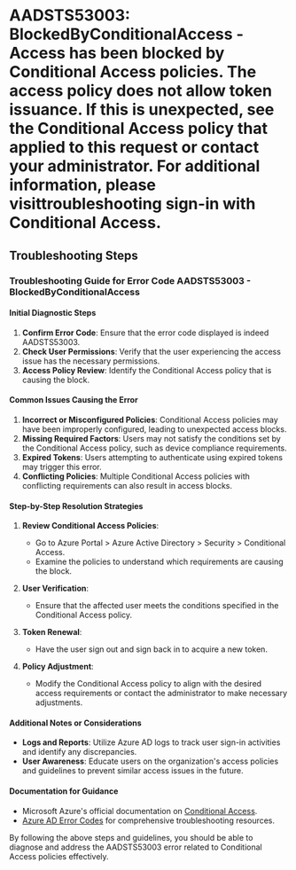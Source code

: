 # AADSTS53003: BlockedByConditionalAccess - Access has been blocked by Conditional Access policies. The access policy does not allow token issuance. If this is unexpected, see the Conditional Access policy that applied to this request or contact your administrator. For additional information, please visittroubleshooting sign-in with Conditional Access.


## Troubleshooting Steps
### Troubleshooting Guide for Error Code AADSTS53003 - BlockedByConditionalAccess

#### Initial Diagnostic Steps
1. **Confirm Error Code**: Ensure that the error code displayed is indeed AADSTS53003.
2. **Check User Permissions**: Verify that the user experiencing the access issue has the necessary permissions.
3. **Access Policy Review**: Identify the Conditional Access policy that is causing the block.

#### Common Issues Causing the Error
1. **Incorrect or Misconfigured Policies**: Conditional Access policies may have been improperly configured, leading to unexpected access blocks.
2. **Missing Required Factors**: Users may not satisfy the conditions set by the Conditional Access policy, such as device compliance requirements.
3. **Expired Tokens**: Users attempting to authenticate using expired tokens may trigger this error.
4. **Conflicting Policies**: Multiple Conditional Access policies with conflicting requirements can also result in access blocks.

#### Step-by-Step Resolution Strategies
1. **Review Conditional Access Policies**:
   - Go to Azure Portal > Azure Active Directory > Security > Conditional Access.
   - Examine the policies to understand which requirements are causing the block.
   
2. **User Verification**:
   - Ensure that the affected user meets the conditions specified in the Conditional Access policy.
   
3. **Token Renewal**:
   - Have the user sign out and sign back in to acquire a new token.

4. **Policy Adjustment**:
   - Modify the Conditional Access policy to align with the desired access requirements or contact the administrator to make necessary adjustments.

#### Additional Notes or Considerations
- **Logs and Reports**: Utilize Azure AD logs to track user sign-in activities and identify any discrepancies.
- **User Awareness**: Educate users on the organization's access policies and guidelines to prevent similar access issues in the future.

#### Documentation for Guidance
- Microsoft Azure's official documentation on [Conditional Access](https://docs.microsoft.com/en-us/azure/active-directory/conditional-access/overview).
- [Azure AD Error Codes](https://docs.microsoft.com/en-us/azure/active-directory/develop/reply-url) for comprehensive troubleshooting resources.

By following the above steps and guidelines, you should be able to diagnose and address the AADSTS53003 error related to Conditional Access policies effectively.